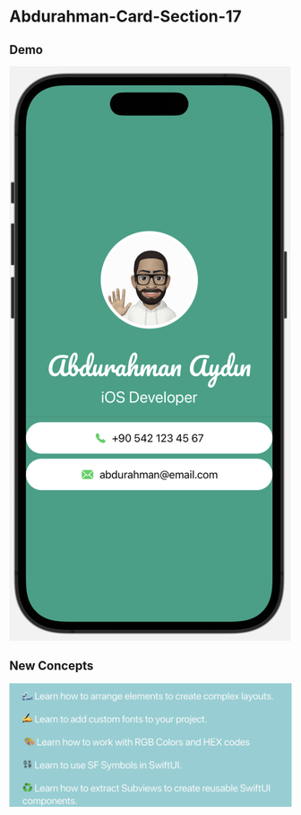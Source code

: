 # Abdurahman-Card-Section-17

## Demo

![Abdurahman Card Section 17](Documentation/ss-1.png)

## New Concepts

![Abdurahman Card Section 17](Documentation/ss-2.png) 














